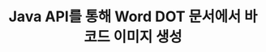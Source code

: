---
############################# Static ############################
layout: "auto-gen-gist"
draft: false
path: "ko/assembly/java/barcode/dot/"
otherformats: DOC DOCX DOCM DOTX DOTM RTF ODT OTT 

############################# Head ############################
head_title: "Java를 통한 워드 프로세싱 문서의 바코드 생성 및 편집"
head_description: "GroupDocs.Assembly Java API를 사용하면 프로그래머가 Word(DOC, DOCX, DOCM, DOT, DOTX, RTF 및 ODT) 문서 내에서 바코드 이미지를 생성, 추가 및 편집할 수 있습니다."

############################# Header ############################
title: "Java API를 통해 Word DOT 문서에서 바코드 이미지 생성"
description: "GroupDocs.Assembly Java API를 사용하면 소프트웨어 개발자가 Java 애플리케이션 내부의 Word DOT 문서 내에서 바코드 이미지를 동적으로 만들고 수정할 수 있습니다."

######################### Download Button #######################
button:
    enable: true

############################# About ############################
about:
    enable: true
    title: "워드 프로세싱 문서에서 바코드를 만들고 편집하는 방법은 무엇입니까?"
    content: |
     바코드는 인기를 얻고 있으며 오늘날 모든 곳에서 사용됩니다. 1970년대 중반에 식료품점에 나타나기 시작했으며 오늘날에는 책, 티켓, 의약품 추적을 위한 병원, 자동차 부품점 등에서 찾을 수 있습니다. 이 웹 페이지에서는 Java 애플리케이션 내에서 다양한 유형의 문서 및 이메일에 바코드 이미지를 동적으로 생성하고 추가하는 방법을 설명합니다. Java용 GroupDocs.Assembly는 소프트웨어 개발자가 강력한 문서 자동화 및 보고 응용 프로그램을 만드는 데 도움이 되는 매우 유용한 API입니다. PDF, HTML, XPS, Microsoft Office Word, Excel 워크시트, PowerPoint 프레젠테이션, Outlook 전자 메일 등과 같은 많은 인기 있는 문서 형식을 처리하기 위한 지원을 제공합니다. Java API를 사용하면 몇 줄의 코드로 문서와 이메일 메시지에 바코드 이미지를 쉽게 만들고 삽입할 수 있습니다. 또한 바코드 이미지 크기 조정, 앞뒤 색상 변경, 바코드 이미지 해상도 변경, 바코드 텍스트 배치, 글꼴 변경 등과 같은 바코드 이미지 속성 수정을 지원합니다.

############################# content ############################
steps:
    enable: true
    block:
    - title_left: "DOT 문서에서 바코드 이미지 생성"
      content_left: |
       다음 자바 코드 예제는 Microsoft Word DOT 문서 내에서 바코드 이미지의 동적 생성 및 삽입을 보여줍니다. 개발자는 몇 줄의 Java 코드를 사용하여 작업을 수행할 수 있습니다.

      title_right: "Java를 통해 DOT 파일에 바코드 추가"
      content_right: |
        * [DocumentAssembler](https://apireference.groupdocs.com/assembly/java/com.groupdocs.assembly/DocumentAssembler) 의 인스턴스 생성
        * [AssembleDocument](https://apireference.groupdocs.com/assembly/java/com.groupdocs.assembly/DocumentAssembler#assembleDocument-java.io.InputStream-java.io.OutputStream-com.groupdocs.assembly.DataSourceInfo...-) 다음 매개변수가 있는 메서드 를 호출합니다,
           * 템플릿 문서를 읽을 스트림.
           * 결과 문서를 작성하는 스트림.
           * 문서 로드 및 저장 옵션.
           * Details 사용할 데이터 소스 개체에 대한 정보입니다.

     
      gisthash: "eaf50ed48706b66730933fc4b57cdd87"
      gistfile: "barcodes_creation_in_word_documents.java"

    - title_left: "시스템 요구 사항"
      content_left: |
       GroupDocs.Assembly Java API는 모든 주요 플랫폼 및 운영 체제에서 지원됩니다. Microsoft Word, Excel, PowerPoint, Outlook, OpenOffice 및 50개 이상의 기타 형식으로 문서를 생성할 수 있습니다. 전체 시스템 요구 사항 가이드를 보려면 [시스템 요구 사항](https://docs.groupdocs.com/assembly/java/system-requirements/)을 방문하십시오. 아래 코드를 실행하기 전에 다음 전제 조건이 컴퓨터에 설치되어 있는지 확인하십시오. 체계:
        * 운영 체제: 마이크로소프트 윈도우, 리눅스, 맥OS
        * 자바 버전 지원: J2SE 7.0(1.7), J2SE 8.0(1.8) 이상
        * [Maven](https://mvnrepository.com/artifact/com.groupdocs/groupdocs-assembly/)에서 최신 버전의 GroupDocs.Assembly Java API 다운로드
        
      title_right: "GroupDocs.Assembly를 사용하는 이유"
      content_right: |
        * 템플릿에서 사용자 정의 문서를 만듭니다.
        * 이메일 첨부 파일을 동적으로 첨부합니다.
        * 문서를 만들고 자동화하는 데 추가 소프트웨어가 필요하지 않습니다.
        * 데이터 소스를 기반으로 출력 문서를 생성합니다.
        * 보고서에 문서 내용을 동적으로 삽입
        * 스프레드시트 조립 중에 수식을 적용합니다.
        * 여러 데이터 형식에 대한 지원 제공
        * 순차적 데이터 작업 지원.

demos:
    enable: true
    

more_formats:
    enable: true


back_to_top:
    enable: true
---